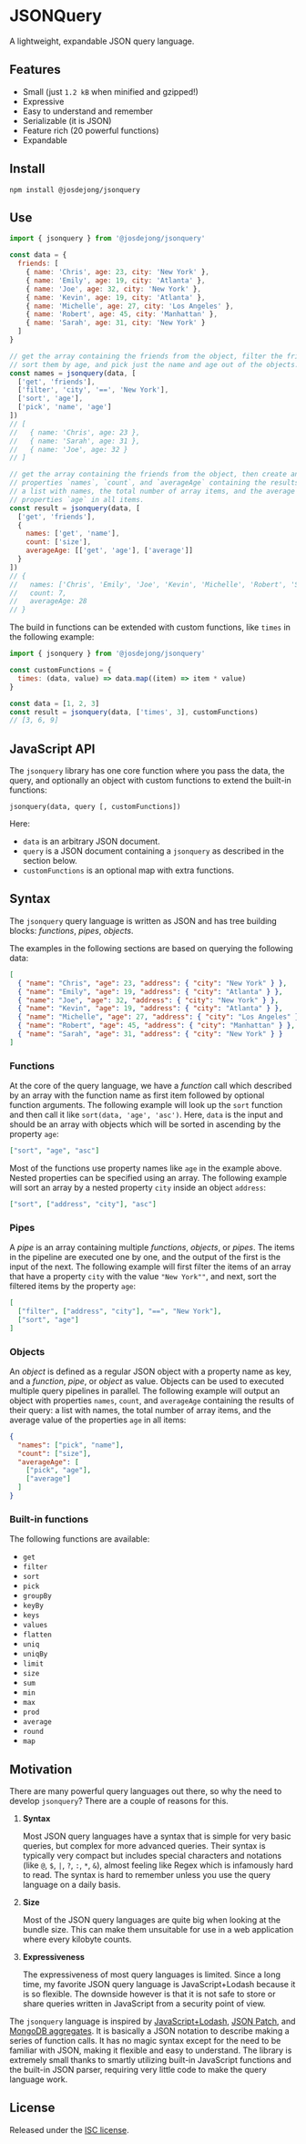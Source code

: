 # JSONQuery

A lightweight, expandable JSON query language.

## Features

- Small (just `1.2 kB` when minified and gzipped!)
- Expressive
- Easy to understand and remember
- Serializable (it is JSON)
- Feature rich (20 powerful functions)
- Expandable

## Install

```
npm install @josdejong/jsonquery
```

## Use

```js
import { jsonquery } from '@josdejong/jsonquery'

const data = {
  friends: [
    { name: 'Chris', age: 23, city: 'New York' },
    { name: 'Emily', age: 19, city: 'Atlanta' },
    { name: 'Joe', age: 32, city: 'New York' },
    { name: 'Kevin', age: 19, city: 'Atlanta' },
    { name: 'Michelle', age: 27, city: 'Los Angeles' },
    { name: 'Robert', age: 45, city: 'Manhattan' },
    { name: 'Sarah', age: 31, city: 'New York' }
  ]
}

// get the array containing the friends from the object, filter the friends that live in New York,
// sort them by age, and pick just the name and age out of the objects.
const names = jsonquery(data, [
  ['get', 'friends'],
  ['filter', 'city', '==', 'New York'],
  ['sort', 'age'],
  ['pick', 'name', 'age']
])
// [
//   { name: 'Chris', age: 23 },
//   { name: 'Sarah', age: 31 },
//   { name: 'Joe', age: 32 }
// ]

// get the array containing the friends from the object, then create an object with
// properties `names`, `count`, and `averageAge` containing the results of their query:
// a list with names, the total number of array items, and the average value of the
// properties `age` in all items.
const result = jsonquery(data, [
  ['get', 'friends'],
  {
    names: ['get', 'name'],
    count: ['size'],
    averageAge: [['get', 'age'], ['average']]
  }
])
// {
//   names: ['Chris', 'Emily', 'Joe', 'Kevin', 'Michelle', 'Robert', 'Sarah'],
//   count: 7,
//   averageAge: 28
// }
```

The build in functions can be extended with custom functions, like `times` in the following example:

```js
import { jsonquery } from '@josdejong/jsonquery'

const customFunctions = {
  times: (data, value) => data.map((item) => item * value)
}

const data = [1, 2, 3]
const result = jsonquery(data, ['times', 3], customFunctions)
// [3, 6, 9]
```

## JavaScript API

The `jsonquery` library has one core function where you pass the data, the query, and optionally an object with custom functions to extend the built-in functions:

```
jsonquery(data, query [, customFunctions])
```

Here:

- `data` is an arbitrary JSON document.
- `query` is a JSON document containing a `jsonquery` as described in the section below.
- `customFunctions` is an optional map with extra functions.

## Syntax

The `jsonquery` query language is written as JSON and has tree building blocks: _functions_, _pipes_, _objects_.

The examples in the following sections are based on querying the following data:

```json
[
  { "name": "Chris", "age": 23, "address": { "city": "New York" } },
  { "name": "Emily", "age": 19, "address": { "city": "Atlanta" } },
  { "name": "Joe", "age": 32, "address": { "city": "New York" } },
  { "name": "Kevin", "age": 19, "address": { "city": "Atlanta" } },
  { "name": "Michelle", "age": 27, "address": { "city": "Los Angeles" } },
  { "name": "Robert", "age": 45, "address": { "city": "Manhattan" } },
  { "name": "Sarah", "age": 31, "address": { "city": "New York" } }
]
```

### Functions

At the core of the query language, we have a _function_ call which described by an array with the function name as first item followed by optional function arguments. The following example will look up the `sort` function and then call it like `sort(data, 'age', 'asc')`. Here, `data` is the input and should be an array with objects which will be sorted in ascending by the property `age`:

```json
["sort", "age", "asc"]
```

Most of the functions use property names like `age` in the example above. Nested properties can be specified using an array. The following example will sort an array by a nested property `city` inside an object `address`:

```json
["sort", ["address", "city"], "asc"]
```

### Pipes

A _pipe_ is an array containing multiple _functions_, _objects_, or _pipes_. The items in the pipeline are executed one by one, and the output of the first is the input of the next. The following example will first filter the items of an array that have a property `city` with the value `"New York""`, and next, sort the filtered items by the property `age`:

```json
[
  ["filter", ["address", "city"], "==", "New York"],
  ["sort", "age"]
]
```

### Objects

An _object_ is defined as a regular JSON object with a property name as key, and a _function_, _pipe_, or _object_ as value. Objects can be used to executed multiple query pipelines in parallel. The following example will output an object with properties `names`, `count`, and `averageAge` containing the results of their query: a list with names, the total number of array items, and the average value of the properties `age` in all items:

```json
{
  "names": ["pick", "name"],
  "count": ["size"],
  "averageAge": [
    ["pick", "age"], 
    ["average"]
  ]
}
```

### Built-in functions

The following functions are available:

- `get`
- `filter`
- `sort`
- `pick`
- `groupBy`
- `keyBy`
- `keys`
- `values`
- `flatten`
- `uniq`
- `uniqBy`
- `limit`
- `size`
- `sum`
- `min`
- `max`
- `prod`
- `average`
- `round`
- `map`

## Motivation

There are many powerful query languages out there, so why the need to develop `jsonquery`? There are a couple of reasons for this.

1.  **Syntax**

    Most JSON query languages have a syntax that is simple for very basic queries, but complex for more advanced queries. Their syntax is typically very compact but includes special characters and notations (like `@`, `$`, `|`, `?`, `:`, `*`, `&`), almost feeling like Regex which is infamously hard to read. The syntax is hard to remember unless you use the query language on a daily basis.

2.  **Size**

    Most of the JSON query languages are quite big when looking at the bundle size. This can make them unsuitable for use in a web application where every kilobyte counts.

3.  **Expressiveness**

    The expressiveness of most query languages is limited. Since a long time, my favorite JSON query language is JavaScript+Lodash because it is so flexible. The downside however is that it is not safe to store or share queries written in JavaScript from a security point of view.

The `jsonquery` language is inspired by [JavaScript+Lodash](https://jsoneditoronline.org/indepth/query/10-best-json-query-languages/#javascript), [JSON Patch](https://jsonpatch.com/), and [MongoDB aggregates](https://www.mongodb.com/docs/manual/aggregation/). It is basically a JSON notation to describe making a series of function calls. It has no magic syntax except for the need to be familiar with JSON, making it flexible and easy to understand. The library is extremely small thanks to smartly utilizing built-in JavaScript functions and the built-in JSON parser, requiring very little code to make the query language work.

## License

Released under the [ISC license](LICENSE.md).

